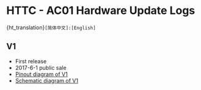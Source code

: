 # HTTC - AC01 Hardware Update Logs
{ht_translation}`[简体中文]:[English]`
## V1

- First release
- 2017-6-1 public sale
- [Pinout diagram of V1](http://resource.heltec.cn/download/CubeCell/Capsule/HTCC-AC01_PinoutDiagram.pdf)
- [Schematic diagram of V1](http://resource.heltec.cn/download/CubeCell/Capsule/Capsule_MCU.pdf)
